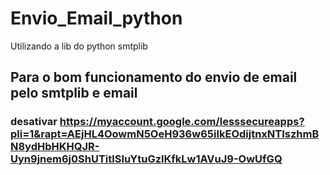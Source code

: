 # Envio_Email_python
Utilizando a lib do python smtplib

## Para o bom funcionamento do envio de email pelo smtplib e email 
### desativar https://myaccount.google.com/lesssecureapps?pli=1&rapt=AEjHL4OowmN5OeH936w65iIkEOdijtnxNTIszhmBN8ydHbHKHQJR-Uyn9jnem6j0ShUTitlSIuYtuGzlKfkLw1AVuJ9-OwUfGQ